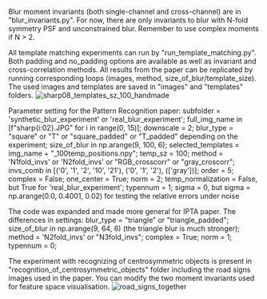 Blur moment invariants (both single-channel and cross-channel) are in "blur_invariants.py". For now, there are only invariants to blur with N-fold symmetry PSF and unconstrained blur. Remember to use complex moments if N > 2.

All template matching experiments can run by "run_template_matching.py". Both padding and no_padding options are available as well as invariant and cross-correlation methods. All results from the paper can be replicated by running corresponding loops (images, method, size_of_blur/template_size). 
The used images and templates are saved in "images" and "templates" folders.
![sharp08_templates_sz_100_handmade](https://github.com/user-attachments/assets/eae60f6c-8c35-4327-93ce-2cdc88e98f99)

Parameter setting for the Pattern Recognition paper:
subfolder = 'synthetic_blur_experiment' or 'real_blur_experiment';
full_img_name in [f"sharp{i:02}.JPG" for i in range(0, 15)];
downscale = 2;
blur_type = "square" or "T" or "square_padded" or "T_padded" depending on the experiment;
size_of_blur in np.arange(9, 100, 6);
selected_templates = img_name + "_100temp_positions.npy";
temp_sz = 100;
method = 'N1fold_invs' or 'N2fold_invs' or "RGB_crosscorr" or "gray_croscorr";
invs_comb in [('0', '1', '2', '10', '21'), ('0', '1', '2'), (['gray'])];
order = 5;
complex = False;
one_center = True;
norm = 2;
temp_normalization = False, but True for 'real_blur_experiment';
typennum = 1;
sigma = 0, but sigma = np.arange(0.0, 0.4001, 0.02) for testing the relative errors under noise

The code was expanded and made more general for IPTA paper. The differences in settings:
blur_type = "triangle" or "triangle_padded";
size_of_blur in np.arange(9, 64, 6) (the triangle blur is much stronger);
method = 'N2fold_invs' or "N3fold_invs";
complex = True;
norm = 1;
typennum = 0;

The experiment with recognizing of centrosymmetric objects is present in "recognition_of_centrosymmetric_objects" folder including the road signs images used in the paper. You can modify the two moment invariants used for feature space visualisation.
![road_signs_together](https://github.com/user-attachments/assets/62dc8cfd-189d-45ee-b824-ef4f97561e6e)

